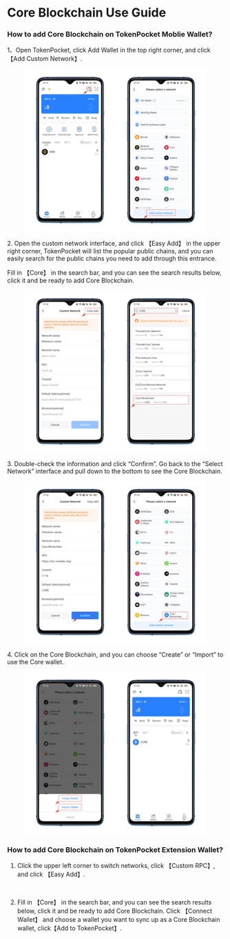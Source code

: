 # Core Blockchain Use Guide

### How to add Core Blockchain on TokenPocket Moblie Wallet?

1、Open TokenPocket, click Add Wallet in the top right corner, and click【Add Custom Network】.

<figure><img src="../../.gitbook/assets/1 (14).png" alt=""><figcaption></figcaption></figure>

2\. Open the custom network interface, and click 【Easy Add】 in the upper right corner, TokenPocket will list the popular public chains, and you can easily search for the public chains you need to add through this entrance.

Fill in 【Core】  in the search bar, and you can see the search results below, click it and be ready to add Core Blockchain.

<figure><img src="../../.gitbook/assets/2 (15).png" alt=""><figcaption></figcaption></figure>

3\. Double-check the information and click “Confirm”. Go back to the “Select Network” interface and pull down to the bottom to see the Core Blockchain.

<figure><img src="../../.gitbook/assets/3 (6).png" alt=""><figcaption></figcaption></figure>

4\. Click on the Core Blockchain, and you can choose “Create” or “Import” to use the Core wallet.&#x20;

<figure><img src="../../.gitbook/assets/4 (7).png" alt=""><figcaption></figcaption></figure>

### How to add Core Blockchain on TokenPocket  Extension Wallet?

1. Click the upper left corner to switch networks, click  【Custom RPC】, and click 【Easy Add】.

<figure><img src="../../.gitbook/assets/组 1.png" alt=""><figcaption></figcaption></figure>

2. Fill in 【Core】  in the search bar, and you can see the search results below, click it and be ready to add Core Blockchain. Click 【Connect Wallet】 and choose a wallet you want to sync up as a Core Blockchain wallet, click【Add to TokenPocket】.

<figure><img src="../../.gitbook/assets/组 2 (1).png" alt=""><figcaption></figcaption></figure>


